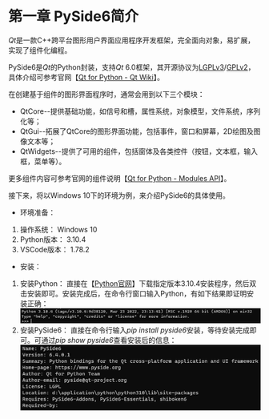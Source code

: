 # 第一章 PySide6简介

*Qt*是一款C++跨平台图形用户界面应用程序开发框架，完全面向对象，易扩展，实现了组件化编程。

PySide6是*Qt*的Python封装，支持*Qt* 6.0框架，其开源协议为[LGPLv3](https://www.tldrlegal.com/license/gnu-lesser-general-public-license-v3-lgpl-3)/[GPLv2](https://tldrlegal.com/license/gnu-general-public-license-v2)，具体介绍可参考官网【[Qt for Python - Qt Wiki](https://wiki.qt.io/Qt_for_Python)】。

在创建基于组件的图形界面程序时，通常会用到以下三个模块：

* QtCore--提供基础功能，如信号和槽，属性系统，对象模型，文件系统，序列化等；
* QtGui--拓展了QtCore的图形界面功能，包括事件，窗口和屏幕，2D绘图及图像文本等；
* QtWidgets--提供了可用的组件，包括窗体及各类控件（按钮，文本框，输入框，菜单等）。

更多组件内容可参考官网的组件说明【[Qt for Python - Modules API](https://doc.qt.io/qtforpython-6/api.html)】。

接下来，将以Windows 10下的环境为例，来介绍PySide6的具体使用。

* 环境准备：

1. 操作系统：        Windows 10
2. Python版本：      3.10.4
3. VSCode版本：      1.78.2

* 安装：

1. 安装Python：
   直接在【[Python官网](https://www.python.org/downloads/)】下载指定版本3.10.4安装程序，然后双击安装即可。安装完成后，在命令行窗口输入Python，有如下结果即证明安装正确：
   ![1685503971871](image/Chapter1/1685503971871.png)
2. 安装PySide6：
   直接在命令行输入*pip install pyside6*安装，等待安装完成即可。可通过*pip show pyside6*查看安装后的信息：
   ![1685504426048](image/Chapter1/1685504426048.png)

